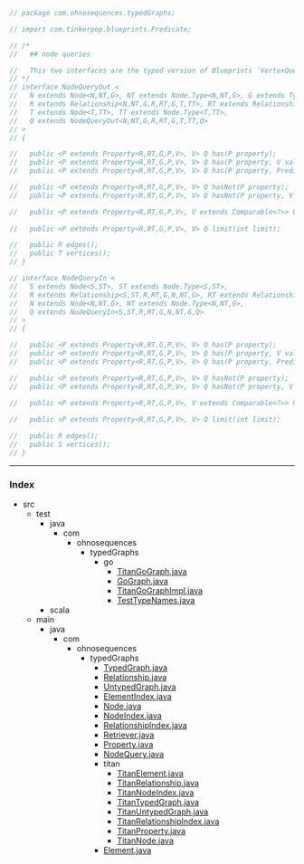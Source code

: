 
```java
// package com.ohnosequences.typedGraphs;

// import com.tinkerpop.blueprints.Predicate;

// /*
//   ## node queries

//   This two interfaces are the typed version of Blueprints `VertexQuery`. Given a node, we can use this for querying relationships of a given type in or out of that node.
// */
// interface NodeQueryOut < 
//   N extends Node<N,NT,G>, NT extends Node.Type<N,NT,G>, G extends TypedGraph
//   R extends Relationship<N,NT,G,R,RT,G,T,TT>, RT extends Relationship.Type<N,NT,G,R,RT,G,T,TT>,
//   T extends Node<T,TT>, TT extends Node.Type<T,TT>,
//   Q extends NodeQueryOut<N,NT,G,R,RT,G,T,TT,Q>
// >
// {

//   public <P extends Property<R,RT,G,P,V>, V> Q has(P property);
//   public <P extends Property<R,RT,G,P,V>, V> Q has(P property, V value);
//   public <P extends Property<R,RT,G,P,V>, V> Q has(P property, Predicate predicate, V value);

//   public <P extends Property<R,RT,G,P,V>, V> Q hasNot(P property);
//   public <P extends Property<R,RT,G,P,V>, V> Q hasNot(P property, V value);

//   public <P extends Property<R,RT,G,P,V>, V extends Comparable<?>> Q interval(P property, V startValue, V endValue);
  
//   public <P extends Property<R,RT,G,P,V>, V> Q limit(int limit);

//   public R edges();
//   public T vertices();
// }

// interface NodeQueryIn < 
//   S extends Node<S,ST>, ST extends Node.Type<S,ST>,
//   R extends Relationship<S,ST,R,RT,G,N,NT,G>, RT extends Relationship.Type<S,ST,R,RT,G,N,NT,G>,
//   N extends Node<N,NT,G>, NT extends Node.Type<N,NT,G>,
//   Q extends NodeQueryIn<S,ST,R,RT,G,N,NT,G,Q>
// >
// {

//   public <P extends Property<R,RT,G,P,V>, V> Q has(P property);
//   public <P extends Property<R,RT,G,P,V>, V> Q has(P property, V value);
//   public <P extends Property<R,RT,G,P,V>, V> Q has(P property, Predicate predicate, V value);

//   public <P extends Property<R,RT,G,P,V>, V> Q hasNot(P property);
//   public <P extends Property<R,RT,G,P,V>, V> Q hasNot(P property, V value);

//   public <P extends Property<R,RT,G,P,V>, V extends Comparable<?>> Q interval(P property, V startValue, V endValue);
  
//   public <P extends Property<R,RT,G,P,V>, V> Q limit(int limit);

//   public R edges();
//   public S vertices();
// }


```


------

### Index

+ src
  + test
    + java
      + com
        + ohnosequences
          + typedGraphs
            + go
              + [TitanGoGraph.java][test/java/com/ohnosequences/typedGraphs/go/TitanGoGraph.java]
              + [GoGraph.java][test/java/com/ohnosequences/typedGraphs/go/GoGraph.java]
              + [TitanGoGraphImpl.java][test/java/com/ohnosequences/typedGraphs/go/TitanGoGraphImpl.java]
              + [TestTypeNames.java][test/java/com/ohnosequences/typedGraphs/go/TestTypeNames.java]
    + scala
  + main
    + java
      + com
        + ohnosequences
          + typedGraphs
            + [TypedGraph.java][main/java/com/ohnosequences/typedGraphs/TypedGraph.java]
            + [Relationship.java][main/java/com/ohnosequences/typedGraphs/Relationship.java]
            + [UntypedGraph.java][main/java/com/ohnosequences/typedGraphs/UntypedGraph.java]
            + [ElementIndex.java][main/java/com/ohnosequences/typedGraphs/ElementIndex.java]
            + [Node.java][main/java/com/ohnosequences/typedGraphs/Node.java]
            + [NodeIndex.java][main/java/com/ohnosequences/typedGraphs/NodeIndex.java]
            + [RelationshipIndex.java][main/java/com/ohnosequences/typedGraphs/RelationshipIndex.java]
            + [Retriever.java][main/java/com/ohnosequences/typedGraphs/Retriever.java]
            + [Property.java][main/java/com/ohnosequences/typedGraphs/Property.java]
            + [NodeQuery.java][main/java/com/ohnosequences/typedGraphs/NodeQuery.java]
            + titan
              + [TitanElement.java][main/java/com/ohnosequences/typedGraphs/titan/TitanElement.java]
              + [TitanRelationship.java][main/java/com/ohnosequences/typedGraphs/titan/TitanRelationship.java]
              + [TitanNodeIndex.java][main/java/com/ohnosequences/typedGraphs/titan/TitanNodeIndex.java]
              + [TitanTypedGraph.java][main/java/com/ohnosequences/typedGraphs/titan/TitanTypedGraph.java]
              + [TitanUntypedGraph.java][main/java/com/ohnosequences/typedGraphs/titan/TitanUntypedGraph.java]
              + [TitanRelationshipIndex.java][main/java/com/ohnosequences/typedGraphs/titan/TitanRelationshipIndex.java]
              + [TitanProperty.java][main/java/com/ohnosequences/typedGraphs/titan/TitanProperty.java]
              + [TitanNode.java][main/java/com/ohnosequences/typedGraphs/titan/TitanNode.java]
            + [Element.java][main/java/com/ohnosequences/typedGraphs/Element.java]

[test/java/com/ohnosequences/typedGraphs/go/TitanGoGraph.java]: ../../../../../test/java/com/ohnosequences/typedGraphs/go/TitanGoGraph.java.md
[test/java/com/ohnosequences/typedGraphs/go/GoGraph.java]: ../../../../../test/java/com/ohnosequences/typedGraphs/go/GoGraph.java.md
[test/java/com/ohnosequences/typedGraphs/go/TitanGoGraphImpl.java]: ../../../../../test/java/com/ohnosequences/typedGraphs/go/TitanGoGraphImpl.java.md
[test/java/com/ohnosequences/typedGraphs/go/TestTypeNames.java]: ../../../../../test/java/com/ohnosequences/typedGraphs/go/TestTypeNames.java.md
[main/java/com/ohnosequences/typedGraphs/TypedGraph.java]: TypedGraph.java.md
[main/java/com/ohnosequences/typedGraphs/Relationship.java]: Relationship.java.md
[main/java/com/ohnosequences/typedGraphs/UntypedGraph.java]: UntypedGraph.java.md
[main/java/com/ohnosequences/typedGraphs/ElementIndex.java]: ElementIndex.java.md
[main/java/com/ohnosequences/typedGraphs/Node.java]: Node.java.md
[main/java/com/ohnosequences/typedGraphs/NodeIndex.java]: NodeIndex.java.md
[main/java/com/ohnosequences/typedGraphs/RelationshipIndex.java]: RelationshipIndex.java.md
[main/java/com/ohnosequences/typedGraphs/Retriever.java]: Retriever.java.md
[main/java/com/ohnosequences/typedGraphs/Property.java]: Property.java.md
[main/java/com/ohnosequences/typedGraphs/NodeQuery.java]: NodeQuery.java.md
[main/java/com/ohnosequences/typedGraphs/titan/TitanElement.java]: titan/TitanElement.java.md
[main/java/com/ohnosequences/typedGraphs/titan/TitanRelationship.java]: titan/TitanRelationship.java.md
[main/java/com/ohnosequences/typedGraphs/titan/TitanNodeIndex.java]: titan/TitanNodeIndex.java.md
[main/java/com/ohnosequences/typedGraphs/titan/TitanTypedGraph.java]: titan/TitanTypedGraph.java.md
[main/java/com/ohnosequences/typedGraphs/titan/TitanUntypedGraph.java]: titan/TitanUntypedGraph.java.md
[main/java/com/ohnosequences/typedGraphs/titan/TitanRelationshipIndex.java]: titan/TitanRelationshipIndex.java.md
[main/java/com/ohnosequences/typedGraphs/titan/TitanProperty.java]: titan/TitanProperty.java.md
[main/java/com/ohnosequences/typedGraphs/titan/TitanNode.java]: titan/TitanNode.java.md
[main/java/com/ohnosequences/typedGraphs/Element.java]: Element.java.md